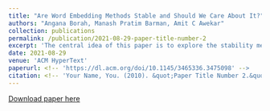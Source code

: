 ```yaml
---
title: "Are Word Embedding Methods Stable and Should We Care About It?"
authors: "Angana Borah, Manash Pratim Barman, Amit C Awekar"
collection: publications
permalink: /publication/2021-08-29-paper-title-number-2
excerpt: 'The central idea of this paper is to explore the stability measurement of WEMs using intrinsic evaluation based on word similarity. We experiment with three popular WEMs: Word2Vec, GloVe, and fastText. For stability measurement, we investigate the effect of five parameters involved in training these models. We perform experiments using four real-world datasets from different domains: Wikipedia, News, Song lyrics, and European parliament proceedings. We also observe the effect of WEM stability on two downstream tasks: Clustering and Fairness evaluation. Our experiments indicate that amongst the three WEMs, fastText is the most stable, followed by GloVe and Word2Vec.'
date: 2021-08-29
venue: 'ACM HyperText'
paperurl: <!-- 'https://dl.acm.org/doi/10.1145/3465336.3475098' -->
citation: <!-- 'Your Name, You. (2010). &quot;Paper Title Number 2.&quot; <i>Journal 1</i>. 1(2).' -->
---
```

<!-- This paper is about the number 2. The number 3 is left for future work. -->

[Download paper here](https://dl.acm.org/doi/10.1145/3465336.3475098)

<!-- Recommended citation: Your Name, You. (2010). "Paper Title Number 2." <i>Journal 1</i>. 1(2). -->
